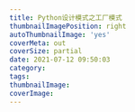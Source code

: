 ```yaml
---
title: Python设计模式之工厂模式
thumbnailImagePosition: right
autoThumbnailImage: 'yes'
coverMeta: out
coverSize: partial
date: 2021-07-12 09:50:03
category:
tags:
thumbnailImage:
coverImage:
---
```

